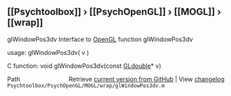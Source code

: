 ## [[Psychtoolbox]] &#8250; [[PsychOpenGL]] &#8250; [[MOGL]] &#8250; [[wrap]]

glWindowPos3dv  Interface to [OpenGL](OpenGL) function glWindowPos3dv  
  
usage:  glWindowPos3dv( v )  
  
C function:  void glWindowPos3dv(const [GLdouble](GLdouble)\* v)  




<div class="code_header" style="text-align:right;">
  <span style="float:left;">Path&nbsp;&nbsp;</span> <span class="counter">Retrieve <a href=
  "https://raw.github.com/Psychtoolbox-3/Psychtoolbox-3/beta/Psychtoolbox/PsychOpenGL/MOGL/wrap/glWindowPos3dv.m">current version from GitHub</a> | View <a href=
  "https://github.com/Psychtoolbox-3/Psychtoolbox-3/commits/beta/Psychtoolbox/PsychOpenGL/MOGL/wrap/glWindowPos3dv.m">changelog</a></span>
</div>
<div class="code">
  <code>Psychtoolbox/PsychOpenGL/MOGL/wrap/glWindowPos3dv.m</code>
</div>

